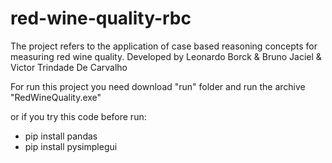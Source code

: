 # red-wine-quality-rbc
 The project refers to the application of case based reasoning concepts for measuring red wine quality.
 Developed by Leonardo Borck & Bruno Jaciel & Victor Trindade De Carvalho
 
For run this project you need download "run" folder and run the archive "RedWineQuality.exe"

or if you try this code
before run:
 - pip install pandas
 - pip install pysimplegui
